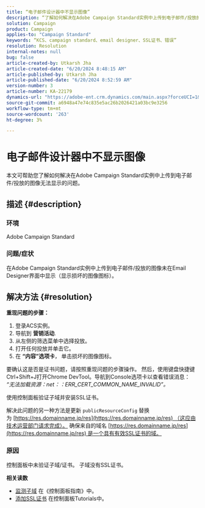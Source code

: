 ```yaml
---
title: “电子邮件设计器中不显示图像”
description: “了解如何解决在Adobe Campaign Standard实例中上传到电子邮件/投放的图像未显示的问题。”
solution: Campaign
product: Campaign
applies-to: "Campaign Standard"
keywords: “KCS、campaign standard、email designer、SSL证书、错误”
resolution: Resolution
internal-notes: null
bug: false
article-created-by: Utkarsh Jha
article-created-date: "6/20/2024 8:48:15 AM"
article-published-by: Utkarsh Jha
article-published-date: "6/20/2024 8:52:59 AM"
version-number: 3
article-number: KA-22179
dynamics-url: "https://adobe-ent.crm.dynamics.com/main.aspx?forceUCI=1&pagetype=entityrecord&etn=knowledgearticle&id=e805b0d3-e12e-ef11-840a-00224809e160"
source-git-commit: a6948a47e74c835e5ac26b2026421a03bc9e3256
workflow-type: tm+mt
source-wordcount: '263'
ht-degree: 3%

---
```


# 电子邮件设计器中不显示图像


本文可帮助您了解如何解决在Adobe Campaign Standard实例中上传到电子邮件/投放的图像无法显示的问题。

## 描述 {#description}


### 环境

Adobe Campaign Standard

### 问题/症状

在Adobe Campaign Standard实例中上传到电子邮件/投放的图像未在Email Designer界面中显示（显示损坏的图像图标）。


## 解决方法 {#resolution}


<b>重现问题的步骤：</b>

1. 登录ACS实例。
2. 导航到 <b>营销活动</b>.
3. 从左侧的筛选菜单中选择投放。
4. 打开任何投放并单击它。
5. 在 <b>“内容”选项卡</b>，<b> </b>单击损坏的图像图标。


要确认这是否是证书问题，请按照重现问题的步骤操作。 然后，使用键盘快捷键Ctrl+Shift+J打开Chrome DevTool。导航到Console选项卡以查看错误消息： *“无法加载资源：net：：ERR_CERT_COMMON_NAME_INVALID”。*

使用控制面板验证子域并安装SSL证书。

解决此问题的另一种方法是更新 `publicResourceConfig` 替换为 [https://res.domainname.jp/res](https://res.domainname.jp/res) （这应由技术运营部门请求完成）。 确保来自的域名 [https://res.domainname.jp/res](https://res.domainname.jp/res) 是一个具有有效SSL证书的域。

### <b>原因</b>

控制面板中未验证子域/证书。 子域没有SSL证书。

<b>相关读数</b>

- [监测子域](https://experienceleague.adobe.com/docs/control-panel/using/subdomains-and-certificates/monitoring-subdomains.html?lang=en) 在《控制面板指南》中。
- [添加SSL证书](https://experienceleague.adobe.com/docs/control-panel-learn/tutorials/subdomains-and-certificates/add-ssl-certificates.html?lang=en) 在控制面板Tutorials中。

